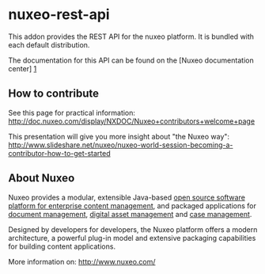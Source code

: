 nuxeo-rest-api
==============

This addon provides the REST API for the nuxeo platform. It is bundled with each default distribution.

The documentation for this API can be found on the [Nuxeo documentation center] [1]





How to contribute
-----------------

See this page for practical information:
<http://doc.nuxeo.com/display/NXDOC/Nuxeo+contributors+welcome+page>

This presentation will give you more insight about "the Nuxeo way":
<http://www.slideshare.net/nuxeo/nuxeo-world-session-becoming-a-contributor-how-to-get-started>


About Nuxeo
-----------

Nuxeo provides a modular, extensible Java-based
[open source software platform for enterprise content management](http://www.nuxeo.com/en/products/ep),
and packaged applications for [document management](http://www.nuxeo.com/en/products/document-management),
[digital asset management](http://www.nuxeo.com/en/products/dam) and
[case management](http://www.nuxeo.com/en/products/case-management).

Designed by developers for developers, the Nuxeo platform offers a modern
architecture, a powerful plug-in model and extensive packaging
capabilities for building content applications.

More information on: <http://www.nuxeo.com/>


[1]: http://doc.nuxeo.com/x/QYLQ